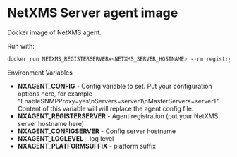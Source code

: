 # NetXMS Server agent image

Docker image of NetXMS agent.

Run with:
```bash
docker run NETXMS_REGISTERSERVER=<NETXMS_SERVER_HOSTNAME> --rm registry.gitlab.com/matthew-beckett/netxms-dockerfiles/webuirest:3-8-314
```

Environment Variables

- **NXAGENT_CONFIG** - Config variable to set. Put your configuration options here, for example "EnableSNMPProxy=yes\nServers=server1\nMasterServers=server1". Content of this variable will will replace the agent config file.
- **NXAGENT_REGISTERSERVER** - Agent registration (put your NetXMS server hostname here)
- **NXAGENT_CONFIGSERVER** - Config server hostname
- **NXAGENT_LOGLEVEL** - log level
- **NXAGENT_PLATFORMSUFFIX** - platform suffix
